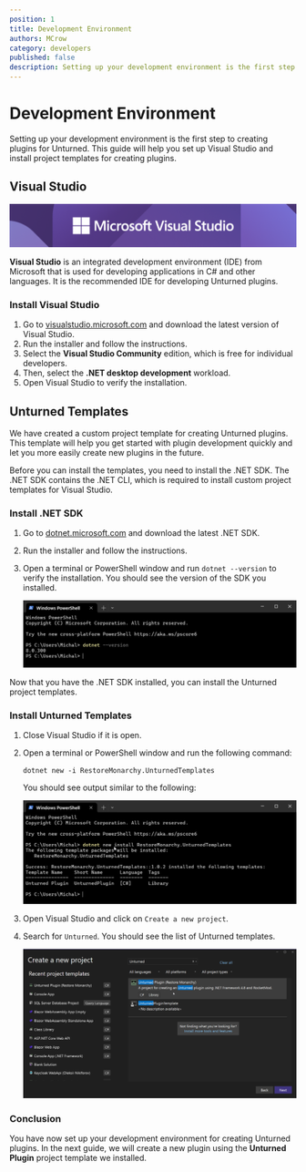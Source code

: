 ```yaml
---
position: 1
title: Development Environment
authors: MCrow
category: developers
published: false
description: Setting up your development environment is the first step to creating plugins for Unturned. This guide will help you set up Visual Studio and install project templates for creating plugins.
---
```


# Development Environment
Setting up your development environment is the first step to creating plugins for Unturned. This guide will help you set up Visual Studio and install project templates for creating plugins.

## Visual Studio
![](assets/visual_studio.png)

**Visual Studio** is an integrated development environment (IDE) from Microsoft that is used for developing applications in C# and other languages. It is the recommended IDE for developing Unturned plugins.

### Install Visual Studio
1. Go to [visualstudio.microsoft.com](https://visualstudio.microsoft.com/) and download the latest version of Visual Studio.
2. Run the installer and follow the instructions. 
3. Select the **Visual Studio Community** edition, which is free for individual developers.
4. Then, select the **.NET desktop development** workload.
5. Open Visual Studio to verify the installation.

## Unturned Templates
We have created a custom project template for creating Unturned plugins. This template will help you get started with plugin development quickly and let you more easily create new plugins in the future.

Before you can install the templates, you need to install the .NET SDK. The .NET SDK contains the .NET CLI, which is required to install custom project templates for Visual Studio.

### Install .NET SDK
1. Go to [dotnet.microsoft.com](https://dotnet.microsoft.com/download) and download the latest .NET SDK.
2. Run the installer and follow the instructions.
3. Open a terminal or PowerShell window and run `dotnet --version` to verify the installation. You should see the version of the SDK you installed.

   ![](assets/dotnet_version.png)

Now that you have the .NET SDK installed, you can install the Unturned project templates.

### Install Unturned Templates

1. Close Visual Studio if it is open.
2. Open a terminal or PowerShell window and run the following command:
   ```shell
   dotnet new -i RestoreMonarchy.UnturnedTemplates
   ```
   You should see output similar to the following:

   ![](assets/unturned_templates.png)
3. Open Visual Studio and click on `Create a new project`.
4. Search for `Unturned`. You should see the list of Unturned templates.

   ![](assets/unturned_templates_list.png)


### Conclusion
You have now set up your development environment for creating Unturned plugins. In the next guide, we will create a new plugin using the **Unturned Plugin** project template we installed.